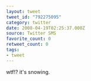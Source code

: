 ```yaml
---
layout: tweet
tweet_id: "792275095"
category: twitter
date: 2008-04-19T02:25:37.000Z
source: Twitter SMS
favorite_count: 0
retweet_count: 0
tags:
- tweet
---
```


wtf!? it's snowing.
